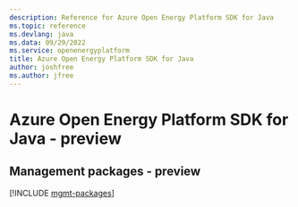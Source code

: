 ```yaml
---
description: Reference for Azure Open Energy Platform SDK for Java
ms.topic: reference
ms.devlang: java
ms.data: 09/29/2022
ms.service: openenergyplatform
title: Azure Open Energy Platform SDK for Java
author: joshfree
ms.author: jfree
---
```

# Azure Open Energy Platform SDK for Java - preview

## Management packages - preview
[!INCLUDE [mgmt-packages](open-energy-platform-mgmt-index.md)]